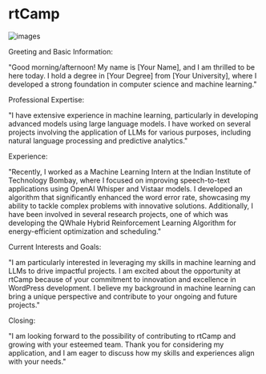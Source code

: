 # rtCamp
![images](https://github.com/user-attachments/assets/da207e9a-8c34-448e-a608-c33241c900cc)

Greeting and Basic Information:

"Good morning/afternoon! My name is [Your Name], and I am thrilled to be here today. I hold a degree in [Your Degree] from [Your University], where I developed a strong foundation in computer science and machine learning."

Professional Expertise:

"I have extensive experience in machine learning, particularly in developing advanced models using large language models. I have worked on several projects involving the application of LLMs for various purposes, including natural language processing and predictive analytics."

Experience:

"Recently, I worked as a Machine Learning Intern at the Indian Institute of Technology Bombay, where I focused on improving speech-to-text applications using OpenAI Whisper and Vistaar models. I developed an algorithm that significantly enhanced the word error rate, showcasing my ability to tackle complex problems with innovative solutions. Additionally, I have been involved in several research projects, one of which was developing the QWhale Hybrid Reinforcement Learning Algorithm for energy-efficient optimization and scheduling."

Current Interests and Goals:

"I am particularly interested in leveraging my skills in machine learning and LLMs to drive impactful projects. I am excited about the opportunity at rtCamp because of your commitment to innovation and excellence in WordPress development. I believe my background in machine learning can bring a unique perspective and contribute to your ongoing and future projects."

Closing:

"I am looking forward to the possibility of contributing to rtCamp and growing with your esteemed team. Thank you for considering my application, and I am eager to discuss how my skills and experiences align with your needs."
